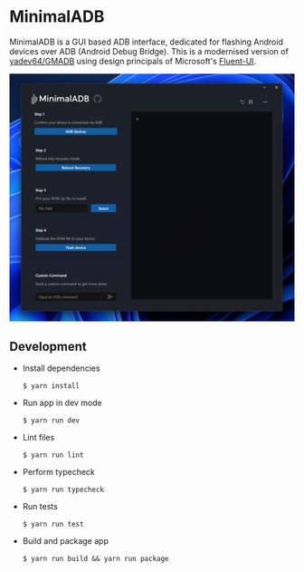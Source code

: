 # MinimalADB

MinimalADB is a GUI based ADB interface, dedicated for flashing Android devices over ADB (Android Debug Bridge).
This is a modernised version of [yadev64/GMADB](https://github.com/yadev64/GMADB) using design principals of Microsoft's [Fluent-UI](https://developer.microsoft.com/en-us/fluentui#/).

![Windows Dark](docs/windows-dark.png)

## Development

-   Install dependencies

    ```
    $ yarn install
    ```

-   Run app in dev mode

    ```
    $ yarn run dev
    ```

-   Lint files

    ```
    $ yarn run lint
    ```

-   Perform typecheck

    ```
    $ yarn run typecheck
    ```

-   Run tests

    ```
    $ yarn run test
    ```

-   Build and package app

    ```
    $ yarn run build && yarn run package
    ```
